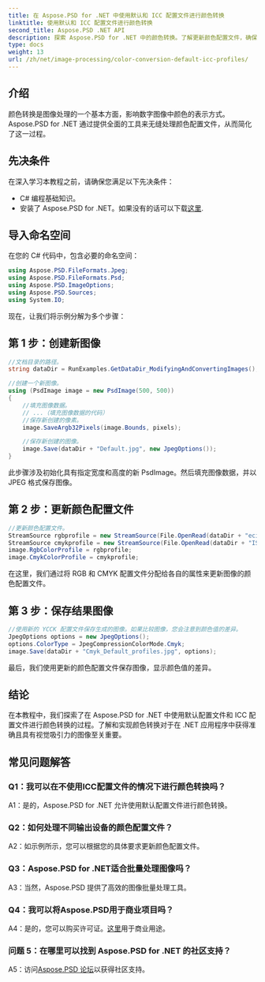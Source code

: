```yaml
---
title: 在 Aspose.PSD for .NET 中使用默认和 ICC 配置文件进行颜色转换
linktitle: 使用默认和 ICC 配置文件进行颜色转换
second_title: Aspose.PSD .NET API
description: 探索 Aspose.PSD for .NET 中的颜色转换。了解更新颜色配置文件，确保生动且准确的视觉效果。
type: docs
weight: 13
url: /zh/net/image-processing/color-conversion-default-icc-profiles/
---
```

## 介绍

颜色转换是图像处理的一个基本方面，影响数字图像中颜色的表示方式。 Aspose.PSD for .NET 通过提供全面的工具来无缝处理颜色配置文件，从而简化了这一过程。

## 先决条件

在深入学习本教程之前，请确保您满足以下先决条件：

- C# 编程基础知识。
- 安装了 Aspose.PSD for .NET。如果没有的话可以下载[这里](https://releases.aspose.com/psd/net/).

## 导入命名空间

在您的 C# 代码中，包含必要的命名空间：

```csharp
using Aspose.PSD.FileFormats.Jpeg;
using Aspose.PSD.FileFormats.Psd;
using Aspose.PSD.ImageOptions;
using Aspose.PSD.Sources;
using System.IO;
```

现在，让我们将示例分解为多个步骤：

## 第 1 步：创建新图像

```csharp
//文档目录的路径。
string dataDir = RunExamples.GetDataDir_ModifyingAndConvertingImages();

//创建一个新图像。
using (PsdImage image = new PsdImage(500, 500))
{
    //填充图像数据。
    // ...（填充图像数据的代码）
    //保存新创建的像素。
    image.SaveArgb32Pixels(image.Bounds, pixels);

    //保存新创建的图像。
    image.Save(dataDir + "Default.jpg", new JpegOptions());
}
```

此步骤涉及初始化具有指定宽度和高度的新 PsdImage。然后填充图像数据，并以 JPEG 格式保存图像。

## 第 2 步：更新颜色配置文件

```csharp
//更新颜色配置文件。
StreamSource rgbprofile = new StreamSource(File.OpenRead(dataDir + "eciRGB_v2.icc"));
StreamSource cmykprofile = new StreamSource(File.OpenRead(dataDir + "ISOcoated_v2_FullGamut4.icc"));
image.RgbColorProfile = rgbprofile;
image.CmykColorProfile = cmykprofile;
```

在这里，我们通过将 RGB 和 CMYK 配置文件分配给各自的属性来更新图像的颜色配置文件。

## 第 3 步：保存结果图像

```csharp
//使用新的 YCCK 配置文件保存生成的图像。如果比较图像，您会注意到颜色值的差异。
JpegOptions options = new JpegOptions();
options.ColorType = JpegCompressionColorMode.Cmyk;
image.Save(dataDir + "Cmyk_Default_profiles.jpg", options);
```

最后，我们使用更新的颜色配置文件保存图像，显示颜色值的差异。

## 结论

在本教程中，我们探索了在 Aspose.PSD for .NET 中使用默认配置文件和 ICC 配置文件进行颜色转换的过程。了解和实现颜色转换对于在 .NET 应用程序中获得准确且具有视觉吸引力的图像至关重要。

## 常见问题解答

### Q1：我可以在不使用ICC配置文件的情况下进行颜色转换吗？

A1：是的，Aspose.PSD for .NET 允许使用默认配置文件进行颜色转换。

### Q2：如何处理不同输出设备的颜色配置文件？

A2：如示例所示，您可以根据您的具体要求更新颜色配置文件。

### Q3：Aspose.PSD for .NET适合批量处理图像吗？

A3：当然，Aspose.PSD 提供了高效的图像批量处理工具。

### Q4：我可以将Aspose.PSD用于商业项目吗？

 A4：是的，您可以购买许可证。[这里](https://purchase.aspose.com/buy)用于商业用途。

### 问题 5：在哪里可以找到 Aspose.PSD for .NET 的社区支持？

 A5：访问[Aspose.PSD 论坛](https://forum.aspose.com/c/psd/34)以获得社区支持。